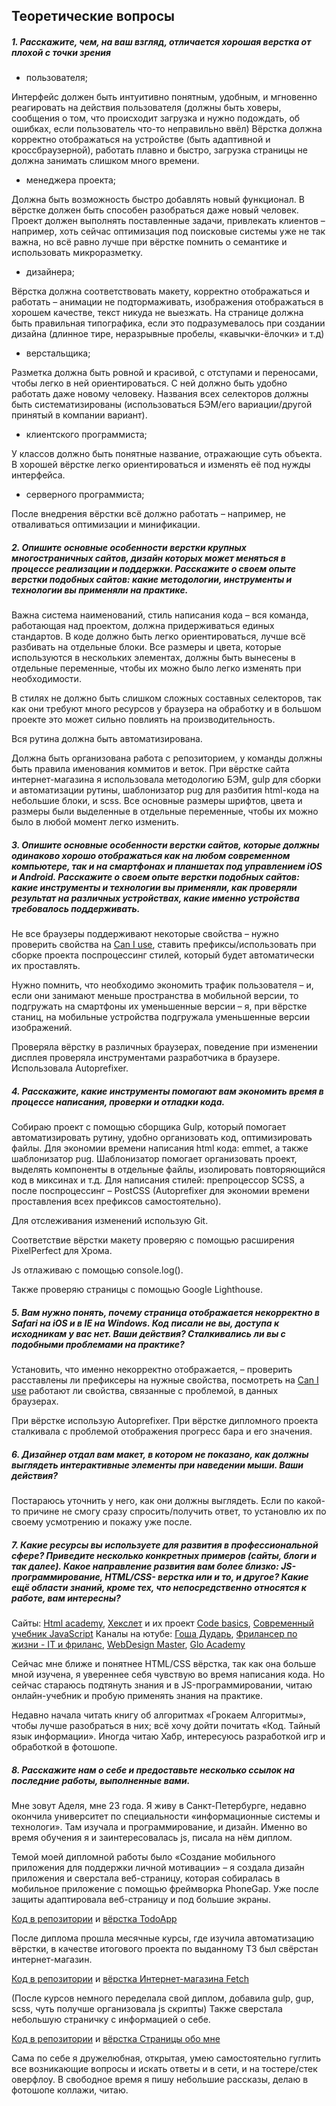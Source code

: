 ## Теоретические вопросы

##### 1. Расскажите, чем, на ваш взгляд, отличается хорошая верстка от плохой с точки зрения
* пользователя;

Интерфейс должен быть интуитивно понятным, удобным, и мгновенно реагировать на действия пользователя (должны быть ховеры, сообщения о том, что происходит загрузка и нужно подождать, об ошибках, если пользователь что-то неправильно ввёл) 
Вёрстка должна корректно отображаться на устройстве (быть адаптивной и кроссбраузерной), работать плавно и быстро, загрузка страницы не должна занимать слишком много времени.
*	менеджера проекта;

Должна быть возможность быстро добавлять новый функционал. В вёрстке должен быть способен разобраться даже новый человек. 
Проект должен выполнять поставленные задачи, привлекать клиентов – например, хоть сейчас оптимизация под поисковые системы уже не так важна, но всё равно лучше при вёрстке помнить о семантике и использовать микроразметку.
* дизайнера;

Вёрстка должна соответствовать макету, корректно отображаться и работать – анимации не подтормаживать, изображения отображаться в хорошем качестве, текст никуда не выезжать. На странице должна быть правильная типографика, если это подразумевалось при создании дизайна (длинное тире, неразрывные пробелы, «кавычки-ёлочки» и т.д)
*	верстальщика;

Разметка должна быть ровной и красивой, с отступами и переносами, чтобы легко в ней ориентироваться. С ней должно быть удобно работать даже новому человеку. Названия всех селекторов должны быть систематизированы (использоваться БЭМ/его вариации/другой принятый в компании вариант).
*	клиентского программиста;

У классов должно быть понятные название, отражающие суть объекта. В хорошей вёрстке легко ориентироваться и изменять её под нужды интерфейса.
*	серверного программиста;

После внедрения вёрстки всё должно работать – например, не отваливаться оптимизации и минификации.

##### 2. Опишите основные особенности верстки крупных многостраничных сайтов, дизайн которых может меняться в процессе реализации и поддержки. Расскажите о своем опыте верстки подобных сайтов: какие методологии, инструменты и технологии вы применяли на практике.
Важна система наименований, стиль написания кода – вся команда, работающая над проектом, должна придерживаться единых стандартов.
В коде должно быть легко ориентироваться, лучше всё разбивать на отдельные блоки. Все размеры и цвета, которые используются в нескольких элементах, должны быть вынесены в отдельные переменные, чтобы их можно было легко изменять при необходимости. 

В стилях не должно быть слишком сложных составных селекторов, так как они требуют много ресурсов у браузера на обработку и в большом проекте это может сильно повлиять на производительность.

Вся рутина должна быть автоматизирована. 

Должна быть организована работа с репозиторием, у команды должны быть правила именования коммитов и веток.
При вёрстке сайта интернет-магазина я использовала методологию БЭМ, gulp для сборки и автоматизации рутины, шаблонизатор pug для разбития html-кода на небольшие блоки, и scss. Все основные размеры шрифтов, цвета и размеры были выделенные в отдельные переменные, чтобы их можно было в любой момент легко изменить. 

##### 3. Опишите основные особенности верстки сайтов, которые должны одинаково хорошо отображаться как на любом современном компьютере, так и на смартфонах и планшетах под управлением iOS и Android. Расскажите о своем опыте верстки подобных сайтов: какие инструменты и технологии вы применяли, как проверяли результат на различных устройствах, какие именно устройства требовалось поддерживать.
Не все браузеры поддерживают некоторые свойства – нужно проверить свойства на [Can I use](https://caniuse.com/), ставить префиксы/использовать при сборке проекта поспроцессинг стилей, который будет автоматически их проставлять.

Нужно помнить, что необходимо экономить трафик пользователя – и, если они занимают меньше пространства в мобильной версии, то подгружать на смартфоны их уменьшенные версии – я, при вёрстке станиц, на мобильные устройства подгружала уменьшенные версии изображений. 

Проверяла вёрстку в различных браузерах, поведение при изменении дисплея проверяла инструментами разработчика в браузере. Использовала Autoprefixer.

##### 4. Расскажите, какие инструменты помогают вам экономить время в процессе написания, проверки и отладки кода.
Собираю проект с помощью сборщика Gulp, который помогает автоматизировать рутину, удобно организовать код, оптимизировать файлы.
Для экономии времени написания html кода: emmet, а также шаблонизатор pug. Шаблонизатор помогает организовать проект, выделять компоненты в отдельные файлы, изолировать повторяющийся код в миксинах и т.д.
Для написания стилей: препроцессор SCSS, а после поспроцессинг – PostCSS (Autoprefixer для экономии времени проставления всех префиксов самостоятельно).

Для отслеживания изменений использую Git.

Соответствие вёрстки макету проверяю с помощью расширения PixelPerfect для Хрома.

Js отлаживаю с помощью console.log().

Также проверяю страницы с помощью Google Lighthouse. 

##### 5. Вам нужно понять, почему страница отображается некорректно в Safari на iOS и в IE на Windows. Код писали не вы, доступа к исходникам у вас нет. Ваши действия? Сталкивались ли вы с подобными проблемами на практике?
Установить, что именно некорректно отображается, – проверить расставлены ли префиксеры на нужные свойства, посмотреть на [Can I use](https://caniuse.com/) работают ли свойства, связанные с проблемой, в данных браузерах. 

При вёрстке использую Autoprefixer. При вёрстке дипломного проекта сталкивала с проблемой отображения прогресс бара и его значения.

##### 6. Дизайнер отдал вам макет, в котором не показано, как должны выглядеть интерактивные элементы при наведении мыши. Ваши действия?
Постараюсь уточнить у него, как они должны выглядеть. Если по какой-то причине не смогу сразу спросить/получить ответ, то установлю их по своему усмотрению и покажу уже после.

##### 7. Какие ресурсы вы используете для развития в профессиональной сфере? Приведите несколько конкретных примеров (сайты, блоги и так далее). Какое направление развития вам более близко: JS-программирование, HTML/CSS- верстка или и то, и другое? Какие ещё области знаний, кроме тех, что непосредственно относятся к работе, вам интересны?
Cайты: [Html academy](https://htmlacademy.ru/study), [Хекслет](https://ru.hexlet.io/) и их проект [Code basics](https://ru.code-basics.com/), [Современный учебник JavaScript](https://learn.javascript.ru/)
Каналы на ютубе: [Гоша Дударь](https://www.youtube.com/user/PlurrimiTube), [Фрилансер по жизни - IT и фриланс](https://www.youtube.com/channel/UCedskVwIKiZJsO8XdJdLKnA), [WebDesign Master](https://www.youtube.com/c/АлексейКлиманов_мастер), [Glo Academy](https://www.youtube.com/channel/UCVswRUcKC-M35RzgPRv8qUg)

Сейчас мне ближе и понятнее HTML/CSS вёрстка, так как она больше мной изучена, я увереннее себя чувствую во время написания кода. Но сейчас стараюсь подтянуть знания и в JS-программировании, читаю онлайн-учебник и пробую применять знания на практике. 

Недавно начала читать книгу об алгоритмах «Грокаем Алгоритмы», чтобы лучше разобраться в них; всё хочу дойти почитать «Код. Тайный язык информации». Иногда читаю Хабр, интересуюсь разработкой игр и обработкой в фотошопе.

##### 8. Расскажите нам о себе и предоставьте несколько ссылок на последние работы, выполненные вами.
Мне зовут Аделя, мне 23 года. Я живу в Санкт-Петербурге, недавно окончила университет по специальности «информационные системы и технологи». Там изучала и программирование, и дизайн. Именно во время обучения я и заинтересовалась js, писала на нём диплом.

Темой моей дипломной работы было «Создание мобильного приложения для поддержки личной мотивации» – я создала дизайн приложения и сверстала веб-страницу, которая собиралась в мобильное приложение с помощью фреймворка PhoneGap. Уже после защиты адаптировала веб-страницу и под большие экраны.

[Код в репозитории](https://github.com/aGants/todoApp) и [вёрстка TodoApp](https://agants.github.io/todoApp/)

После диплома прошла месячные курсы, где изучила автоматизацию вёрстки, в качестве итогового проекта по выданному ТЗ был свёрстан интернет-магазин.

[Код в репозитории](https://github.com/aGants/fetch) и [вёрстка Интернет-магазина Fetch](https://agants.github.io/fetch/)

(После курсов немного переделала свой диплом, добавила gulp, gup, scss, чуть получше организовала js скрипты)
Также сверстала небольшую страничку с информацией о себе.

[Код в репозитории](https://github.com/aGants/about-me) и [вёрстка Страницы обо мне](https://agants.github.io/about-me/)

Сама по себе я дружелюбная, открытая, умею самостоятельно гуглить все возникающие вопросы и искать ответы и в сети, и на тостере/стек оверфлоу. В свободное время я пишу небольшие рассказы, делаю в фотошопе коллажи, читаю.